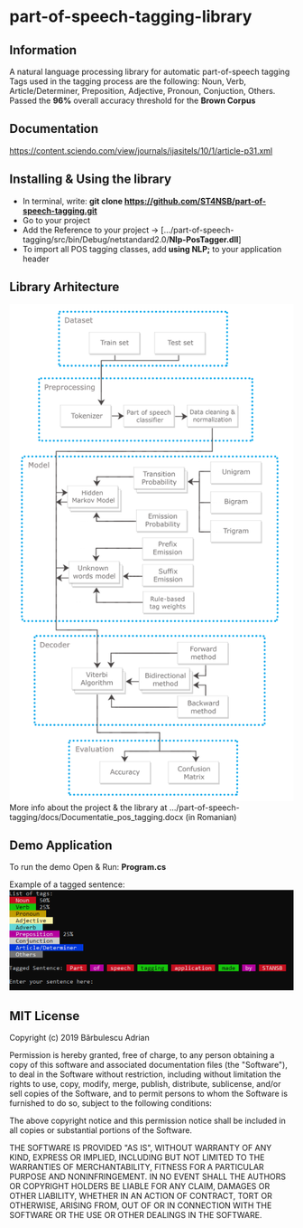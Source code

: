 # part-of-speech-tagging-library
## Information
A natural language processing library for automatic part-of-speech tagging  
Tags used in the tagging process are the following: Noun, Verb, Article/Determiner, Preposition, Adjective, Pronoun, Conjuction, Others.  
Passed the **96%** overall accuracy threshold for the **Brown Corpus**  

## Documentation
https://content.sciendo.com/view/journals/ijasitels/10/1/article-p31.xml

## Installing & Using the library
+ In terminal, write:  **git clone https://github.com/ST4NSB/part-of-speech-tagging.git**
+ Go to your project 
+ Add the Reference to your project -> [.../part-of-speech-tagging/src/bin/Debug/netstandard2.0/**Nlp-PosTagger.dll**]
+ To import all POS tagging classes, add **using NLP;** to your application header

## Library Arhitecture
<img src="./docs/images/arhitecture.png" width="550">
More info about the project & the library at .../part-of-speech-tagging/docs/Documentatie_pos_tagging.docx (in Romanian)  

## Demo Application
To run the demo Open & Run: **Program.cs**  

Example of a tagged sentence:  
![](./docs/images/pos_model.png "Demo image")

## MIT License
Copyright (c) 2019 Bărbulescu Adrian

Permission is hereby granted, free of charge, to any person obtaining a copy
of this software and associated documentation files (the "Software"), to deal
in the Software without restriction, including without limitation the rights
to use, copy, modify, merge, publish, distribute, sublicense, and/or sell
copies of the Software, and to permit persons to whom the Software is
furnished to do so, subject to the following conditions:

The above copyright notice and this permission notice shall be included in all
copies or substantial portions of the Software.

THE SOFTWARE IS PROVIDED "AS IS", WITHOUT WARRANTY OF ANY KIND, EXPRESS OR
IMPLIED, INCLUDING BUT NOT LIMITED TO THE WARRANTIES OF MERCHANTABILITY,
FITNESS FOR A PARTICULAR PURPOSE AND NONINFRINGEMENT. IN NO EVENT SHALL THE
AUTHORS OR COPYRIGHT HOLDERS BE LIABLE FOR ANY CLAIM, DAMAGES OR OTHER
LIABILITY, WHETHER IN AN ACTION OF CONTRACT, TORT OR OTHERWISE, ARISING FROM,
OUT OF OR IN CONNECTION WITH THE SOFTWARE OR THE USE OR OTHER DEALINGS IN THE
SOFTWARE.


